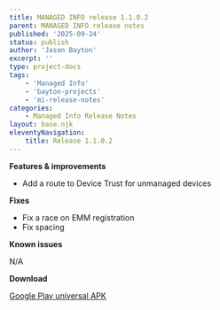 ```yaml
---
title: MANAGED INFO release 1.1.0.2
parent: MANAGED INFO release notes
published: '2025-09-24'
status: publish
author: 'Jason Bayton'
excerpt: ''
type: project-docs
tags: 
    - 'Managed Info'
    - 'bayton-projects'
    - 'mi-release-notes'
categories: 
    - Managed Info Release Notes
layout: base.njk
eleventyNavigation: 
    title: Release 1.1.0.2
---
```


**Features & improvements**

- Add a route to Device Trust for unmanaged devices

**Fixes**

- Fix a race on EMM registration
- Fix spacing

**Known issues**

N/A

**Download**

[Google Play universal APK](https://cdn.bayton.org/download/projects/managed-info/mi_1102_universal.apk)